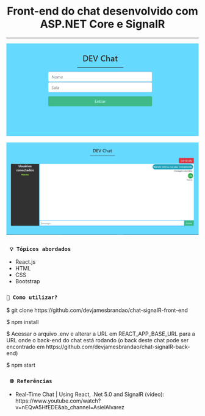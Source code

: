 <h1 align="center"><strong>Front-end do chat desenvolvido com ASP.NET Core e SignalR</strong></h1>

<hr/>

<p align="center">
    <img src="/img/entrar-sala.png" alt="Tela inicial da aplicação" title="Tela inicial da aplicação">
</p> 

<p align="center">
    <img src="/img/tela-chat.png" alt="Tela de chat" title="Tela de chat">
</p> 


### ` 💡 Tópicos abordados`
* React.js
* HTML
* CSS
* Bootstrap

### `🔎 Como utilizar?`

<p>$ git clone https://github.com/devjamesbrandao/chat-signalR-front-end</p>

<p>$ npm install</p>

<p>$ Acessar o arquivo .env e alterar a URL em REACT_APP_BASE_URL para a URL onde o back-end do chat está rodando (o back deste chat pode ser encontrado em https://github.com/devjamesbrandao/chat-signalR-back-end)</p>

<p>$ npm start</p>

### ` 🌐 Referências`
- <p> Real-Time Chat | Using React, .Net 5.0 and SignalR (vídeo): https://www.youtube.com/watch?v=nEQvA5HfEDE&ab_channel=AsielAlvarez</p>


